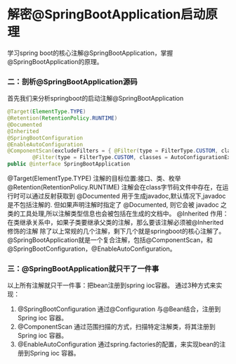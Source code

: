 # 解密@SpringBootApplication启动原理
学习spring boot的核心注解@SpringBootApplication，掌握@SpringBootApplication的原理。

### 二：剖析@SpringBootApplication源码
首先我们来分析springboot的启动注解@SpringBootApplication
``` java
@Target(ElementType.TYPE)
@Retention(RetentionPolicy.RUNTIME)
@Documented
@Inherited
@SpringBootConfiguration
@EnableAutoConfiguration
@ComponentScan(excludeFilters = { @Filter(type = FilterType.CUSTOM, classes = TypeExcludeFilter.class),
		@Filter(type = FilterType.CUSTOM, classes = AutoConfigurationExcludeFilter.class) })
public @interface SpringBootApplication 
```
@Target(ElementType.TYPE)  注解的目标位置:接口、类、枚举
@Retention(RetentionPolicy.RUNTIME)  注解会在class字节码文件中存在，在运行时可以通过反射获取到
@Documented 用于生成javadoc,默认情况下,javadoc是不包括注解的. 但如果声明注解时指定了 @Documented,
则它会被 javadoc 之类的工具处理,所以注解类型信息也会被包括在生成的文档中。
@Inherited 作用：在类继承关系中，如果子类要继承父类的注解，那么要该注解必须被@Inherited修饰的注解
除了以上常规的几个注解，剩下几个就是springboot的核心注解了。
@SpringBootApplication就是一个复合注解，包括@ComponentScan，和@SpringBootConfiguration，@EnableAutoConfiguration。

### 三：@SpringBootApplication就只干了一件事
以上所有注解就只干一件事：把bean注册到spring ioc容器。
通过3种方式来实现：
1. @SpringBootConfiguration 通过@Configuration 与@Bean结合，注册到Spring ioc 容器。
2. @ComponentScan  通过范围扫描的方式，扫描特定注解类，将其注册到Spring ioc 容器。
3. @EnableAutoConfiguration 通过spring.factories的配置，来实现bean的注册到Spring ioc 容器。
